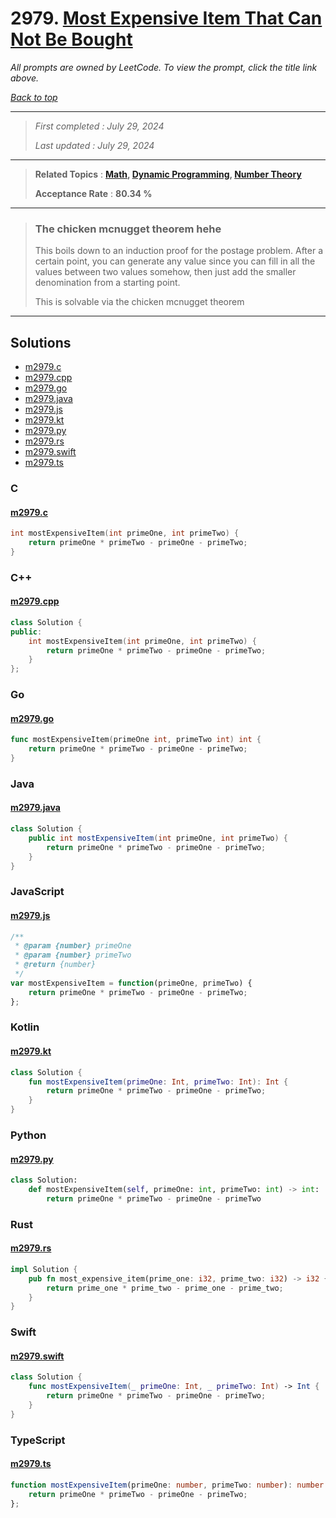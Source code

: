 # 2979. [Most Expensive Item That Can Not Be Bought](<https://leetcode.com/problems/most-expensive-item-that-can-not-be-bought>)

*All prompts are owned by LeetCode. To view the prompt, click the title link above.*

*[Back to top](<../README.md>)*

------

> *First completed : July 29, 2024*
>
> *Last updated : July 29, 2024*

------

> **Related Topics** : **[Math](<by_topic/Math.md>), [Dynamic Programming](<by_topic/Dynamic Programming.md>), [Number Theory](<by_topic/Number Theory.md>)**
>
> **Acceptance Rate** : **80.34 %**

------

> ### The chicken mcnugget theorem hehe
> 
> This boils down to an induction proof for the postage problem.
> After a certain point, you can generate any value since you 
> can fill in all the values between two values somehow, then 
> just add the smaller denomination from a starting point.
> 
> This is solvable via the chicken mcnugget theorem

------

## Solutions

- [m2979.c](<../my-submissions/m2979.c>)
- [m2979.cpp](<../my-submissions/m2979.cpp>)
- [m2979.go](<../my-submissions/m2979.go>)
- [m2979.java](<../my-submissions/m2979.java>)
- [m2979.js](<../my-submissions/m2979.js>)
- [m2979.kt](<../my-submissions/m2979.kt>)
- [m2979.py](<../my-submissions/m2979.py>)
- [m2979.rs](<../my-submissions/m2979.rs>)
- [m2979.swift](<../my-submissions/m2979.swift>)
- [m2979.ts](<../my-submissions/m2979.ts>)
### C
#### [m2979.c](<../my-submissions/m2979.c>)
```C
int mostExpensiveItem(int primeOne, int primeTwo) {
    return primeOne * primeTwo - primeOne - primeTwo;
}
```

### C++
#### [m2979.cpp](<../my-submissions/m2979.cpp>)
```C++
class Solution {
public:
    int mostExpensiveItem(int primeOne, int primeTwo) {
        return primeOne * primeTwo - primeOne - primeTwo;
    }
};
```

### Go
#### [m2979.go](<../my-submissions/m2979.go>)
```Go
func mostExpensiveItem(primeOne int, primeTwo int) int {
    return primeOne * primeTwo - primeOne - primeTwo;
}
```

### Java
#### [m2979.java](<../my-submissions/m2979.java>)
```Java
class Solution {
    public int mostExpensiveItem(int primeOne, int primeTwo) {
        return primeOne * primeTwo - primeOne - primeTwo;
    }
}
```

### JavaScript
#### [m2979.js](<../my-submissions/m2979.js>)
```JavaScript
/**
 * @param {number} primeOne
 * @param {number} primeTwo
 * @return {number}
 */
var mostExpensiveItem = function(primeOne, primeTwo) {
    return primeOne * primeTwo - primeOne - primeTwo;
};
```

### Kotlin
#### [m2979.kt](<../my-submissions/m2979.kt>)
```Kotlin
class Solution {
    fun mostExpensiveItem(primeOne: Int, primeTwo: Int): Int {
        return primeOne * primeTwo - primeOne - primeTwo;
    }
}
```

### Python
#### [m2979.py](<../my-submissions/m2979.py>)
```Python
class Solution:
    def mostExpensiveItem(self, primeOne: int, primeTwo: int) -> int:
        return primeOne * primeTwo - primeOne - primeTwo
```

### Rust
#### [m2979.rs](<../my-submissions/m2979.rs>)
```Rust
impl Solution {
    pub fn most_expensive_item(prime_one: i32, prime_two: i32) -> i32 {
        return prime_one * prime_two - prime_one - prime_two;
    }
}
```

### Swift
#### [m2979.swift](<../my-submissions/m2979.swift>)
```Swift
class Solution {
    func mostExpensiveItem(_ primeOne: Int, _ primeTwo: Int) -> Int {
        return primeOne * primeTwo - primeOne - primeTwo;
    }
}
```

### TypeScript
#### [m2979.ts](<../my-submissions/m2979.ts>)
```TypeScript
function mostExpensiveItem(primeOne: number, primeTwo: number): number {
    return primeOne * primeTwo - primeOne - primeTwo;
};
```

